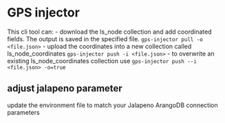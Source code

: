 # GPS injector
This cli tool can:
    - download the ls_node collection and add coordinated fields. The output is saved in the specified file. ``gps-injector pull -o <file.json>``
    - upload the coordinates into a new collection called ls_node_coordinates ``gps-injector push -i <file.json>``
    - to overwrite an existing ls_node_coordinates collection use ``gps-injector push --i <file.json> -o=true``
## adjust jalapeno parameter
update the environment file to match your Jalapeno ArangoDB connection parameters